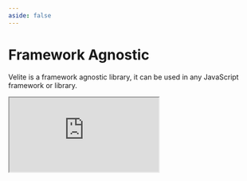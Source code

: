 ```yaml
---
aside: false
---
```


# Framework Agnostic

Velite is a framework agnostic library, it can be used in any JavaScript framework or library.

<iframe class="stackblitz" src="https://stackblitz.com/edit/velite-basic?embed=1&view=editor" />

See [examples](https://github.com/zce/velite/tree/main/examples) for more details.
